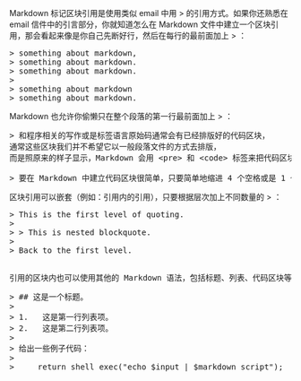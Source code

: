 Markdown 标记区块引用是使用类似 email 中用 > 的引用方式。如果你还熟悉在 email 信件中的引言部分，你就知道怎么在 Markdown 文件中建立一个区块引用，那会看起来像是你自己先断好行，然后在每行的最前面加上 > ：
<pre>
> something about markdown,
> something about markdown.
> something about markdown.
> 
> something about markdown
> something about markdown.
</pre>

Markdown 也允许你偷懒只在整个段落的第一行最前面加上 > ：
<pre>
> 和程序相关的写作或是标签语言原始码通常会有已经排版好的代码区块，
通常这些区块我们并不希望它以一般段落文件的方式去排版，
而是照原来的样子显示，Markdown 会用 &ltpre> 和 &ltcode> 标签来把代码区块包起来。

> 要在 Markdown 中建立代码区块很简单，只要简单地缩进 4 个空格或是 1 个制表符就可以。
</pre>

区块引用可以嵌套（例如：引用内的引用），只要根据层次加上不同数量的 > ：


<pre>
> This is the first level of quoting.
>
> > This is nested blockquote.
>
> Back to the first level.
<pre>

引用的区块内也可以使用其他的 Markdown 语法，包括标题、列表、代码区块等：
<pre>
> ## 这是一个标题。
> 
> 1.   这是第一行列表项。
> 2.   这是第二行列表项。
> 
> 给出一些例子代码：
> 
>     return shell_exec("echo $input | $markdown_script");
</pre>
